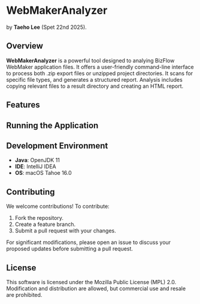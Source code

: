 # WebMakerAnalyzer

by **Taeho Lee** (Spet 22nd 2025).

## Overview

**WebMakerAnalyzer** is a powerful tool designed to analying BizFlow WebMaker application files. It offers a user-friendly command-line interface to process both .zip export files or unzipped project directories. It scans for specific file types, and generates a structured report. Analysis includes copying relevant files to a result directory and creating an HTML report.

## Features


## Running the Application


## Development Environment

- **Java**: OpenJDK 11
- **IDE**: IntelliJ IDEA
- **OS**: macOS Tahoe 16.0

## Contributing

We welcome contributions! To contribute:
1. Fork the repository.
2. Create a feature branch.
3. Submit a pull request with your changes.

For significant modifications, please open an issue to discuss your proposed updates before submitting a pull request.

## License

This software is licensed under the Mozilla Public License (MPL) 2.0.
Modification and distribution are allowed, but commercial use and resale are prohibited.
